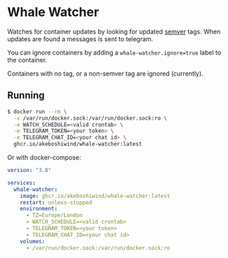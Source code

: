 # Whale Watcher

Watches for container updates by looking for updated [semver](https://semver.org/) tags.
When updates are found a messages is sent to telegram.

You can ignore containers by adding a `whale-watcher.ignore=true` label to the container.

Containers with no tag, or a non-semver tag are ignored (currently).


## Running

```bash
$ docker run --rm \
  -v /var/run/docker.sock:/var/run/docker.sock:ro \
  -e WATCH_SCHEDULE=<valid crontab> \
  -e TELEGRAM_TOKEN=<your token> \
  -e TELEGRAM_CHAT_ID=<your chat id> \
  ghcr.io/akeboshiwind/whale-watcher:latest
```

Or with docker-compose:

```yaml
version: "3.8"

services:
  whale-watcher:
    image: ghcr.io/akeboshiwind/whale-watcher:latest
    restart: unless-stopped
    environment:
      - TZ=Europe/London
      - WATCH_SCHEDULE=<valid crontab>
      - TELEGRAM_TOKEN=<your token>
      - TELEGRAM_CHAT_ID=<your chat id>
    volumes:
      - /var/run/docker.sock:/var/run/docker.sock:ro
```
